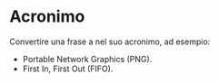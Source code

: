# Acronimo

Convertire una frase a nel suo acronimo, ad esempio:

- Portable Network Graphics (PNG).
- First In, First Out (FIFO).
